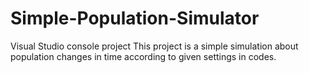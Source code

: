 # Simple-Population-Simulator

Visual Studio console project
This project is a simple simulation about population changes in time according to given settings in codes.
